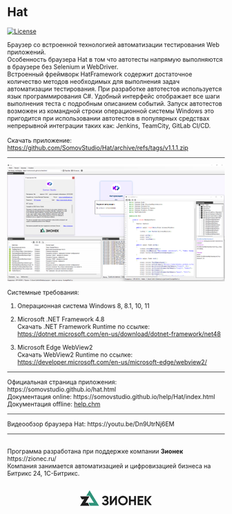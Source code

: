# Hat

[![License](http://img.shields.io/:license-mit-blue.svg)](https://github.com/SomovStudio/Hat/blob/main/LICENSE)

Браузер со встроенной технологией автоматизации тестирования Web приложений.
<br>
Особенность браузера Hat в том что автотесты напрямую выполняются в браузере без Selenium и WebDriver.
<br>
Встроенный фреймворк HatFramework содержит достаточное количество методов необходимых для выполнения задач автоматизации тестирования.
При разработке автотестов используется язык программирования C#. Удобный интерфейс отображает все шаги выполнения теста с подробным описанием событий. Запуск автотестов возможен из командной строки операционной системы Windows это пригодится при использовании автотестов в популярных средствах непрерывной интеграции таких как: Jenkins, TeamCity, GitLab CI/CD.
<br>
<br>
Скачать приложение: https://github.com/SomovStudio/Hat/archive/refs/tags/v1.1.1.zip
<hr>

<p align="center">
  <img src="https://github.com/SomovStudio/Hat/blob/main/Img/screenshots/Screenshot_2.png">
</p>

Системные требования:
1. Операционная система Windows 8, 8.1, 10, 11

2. Microsoft .NET Framework 4.8
<br>Скачать .NET Framework Runtime по ссылке: https://dotnet.microsoft.com/en-us/download/dotnet-framework/net48

3. Microsoft Edge WebView2
<br>Скачать WebView2 Runtime по ссылке: https://developer.microsoft.com/en-us/microsoft-edge/webview2/

<hr>
Официальная страница приложения: https://somovstudio.github.io/hat.html
<br>Документация online:  https://somovstudio.github.io/help/Hat/index.html
<br>Документация offline: <a href="https://github.com/SomovStudio/Hat/raw/main/Help/help.chm">help.chm</a>

<hr>
Видеообзор браузера Hat: https://youtu.be/Dn9UtrNj6EM
<br>
<hr>
<br>Программа разработана при поддержке компании <b>Зионек</b> https://zionec.ru/
<br>Компания занимается автоматизацией и цифровизацией бизнеса на Битрикс 24, 1С-Битрикс.
<br><br>
<p align="center">
  <img src="https://github.com/SomovStudio/Hat/blob/main/Img/partners/zionec.png">
</p>